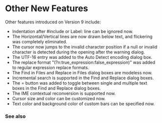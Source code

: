# Other New Features

Other features introduced on Version 9 include:

- Indentation after #include or Label: line can be ignored now.
- The Horizontal/Vertical lines are now drawn below text, and flickering was completely eliminated.
- The cursor now jumps to the invalid character position if a null or invalid character is detected during the opening after the warning dialog.
- The UTF-16 entry was added to the Auto Detect encoding dialog box.
- The replace format "(?n:true\_expression:false\_expression)" was added to regular expression replace formats.
- The Find in Files and Replace in Files dialog boxes are modeless now.
- Incremental search is supported in the Find and Replace dialog boxes.
- The = button was added to toggle between single and multiple text boxes in the Find and Replace dialog boxes.
- The IME contextual reconversion is supported now.
- Cursor size and color can be customized now.
- Text color and background color of custom bars can be specified now.

### See also